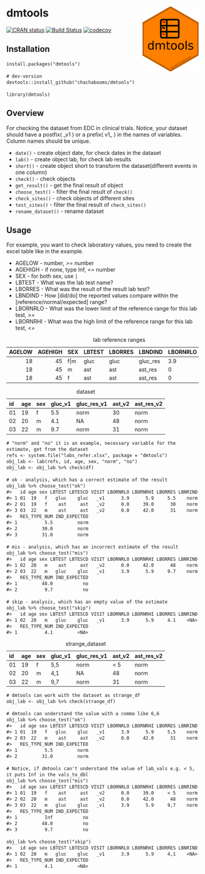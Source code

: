 dmtools <img src='man/figures/logo.png' align="right" height="170" />
=====================================================================

[![CRAN
status](https://www.r-pkg.org/badges/version/dmtools)](https://CRAN.R-project.org/package=dmtools)
[![Build
Status](https://travis-ci.com/chachabooms/dmtools.svg?token=pmH5ZxVz4xaZTjx5TDKs&branch=master)](https://travis-ci.com/chachabooms/dmtools)
[![codecov](https://codecov.io/gh/chachabooms/dmtools/branch/master/graph/badge.svg?token=AEKUFWUUXZ)](https://codecov.io/gh/chachabooms/dmtools)

Installation
------------

    install.packages("dmtools")

    # dev-version
    devtools::install_github("chachabooms/dmtools")

    library(dmtools)

Overview
--------

For checking the dataset from EDC in clinical trials. Notice, your
dataset should have a postfix( \_v1 ) or a prefix( v1\_ ) in the names
of variables. Column names should be unique.

-   `date()` - create object date, for check dates in the dataset
-   `lab()` - create object lab, for check lab results
-   `short()` - create object short to transform the dataset(different
    events in one column)
-   `check()` - check objects
-   `get_result()` - get the final result of object
-   `choose_test()` - filter the final result of `check()`
-   `check_sites()` - check objects of different sites
-   `test_sites()` - filter the final result of `check_sites()`
-   `rename_dataset()` - rename dataset

Usage
-----

For example, you want to check laboratory values, you need to create the
excel table like in the example.

-   AGELOW - number, &gt;= number
-   AGEHIGH - if none, type Inf, &lt;= number  
-   SEX - for both sex, use `|`
-   LBTEST - What was the lab test name?
-   LBORRES - What was the result of the result lab test?
-   LBNDIND - How \[did/do\] the reported values compare within the
    \[reference/normal/expected\] range?
-   LBORNRLO - What was the lower limit of the reference range for this
    lab test, &gt;=
-   LBORNRHI - What was the high limit of the reference range for this
    lab test, &lt;=

<table>
<caption>lab reference ranges</caption>
<thead>
<tr class="header">
<th style="text-align: right;">AGELOW</th>
<th style="text-align: right;">AGEHIGH</th>
<th style="text-align: left;">SEX</th>
<th style="text-align: left;">LBTEST</th>
<th style="text-align: left;">LBORRES</th>
<th style="text-align: left;">LBNDIND</th>
<th style="text-align: left;">LBORNRLO</th>
<th style="text-align: left;">LBORNRHI</th>
</tr>
</thead>
<tbody>
<tr class="odd">
<td style="text-align: right;">18</td>
<td style="text-align: right;">45</td>
<td style="text-align: left;">f|m</td>
<td style="text-align: left;">gluc</td>
<td style="text-align: left;">gluc</td>
<td style="text-align: left;">gluc_res</td>
<td style="text-align: left;">3.9</td>
<td style="text-align: left;">5.9</td>
</tr>
<tr class="even">
<td style="text-align: right;">18</td>
<td style="text-align: right;">45</td>
<td style="text-align: left;">m</td>
<td style="text-align: left;">ast</td>
<td style="text-align: left;">ast</td>
<td style="text-align: left;">ast_res</td>
<td style="text-align: left;">0</td>
<td style="text-align: left;">42</td>
</tr>
<tr class="odd">
<td style="text-align: right;">18</td>
<td style="text-align: right;">45</td>
<td style="text-align: left;">f</td>
<td style="text-align: left;">ast</td>
<td style="text-align: left;">ast</td>
<td style="text-align: left;">ast_res</td>
<td style="text-align: left;">0</td>
<td style="text-align: left;">39</td>
</tr>
</tbody>
</table>

<table>
<caption>dataset</caption>
<thead>
<tr class="header">
<th style="text-align: left;">id</th>
<th style="text-align: left;">age</th>
<th style="text-align: left;">sex</th>
<th style="text-align: left;">gluc_v1</th>
<th style="text-align: left;">gluc_res_v1</th>
<th style="text-align: left;">ast_v2</th>
<th style="text-align: left;">ast_res_v2</th>
</tr>
</thead>
<tbody>
<tr class="odd">
<td style="text-align: left;">01</td>
<td style="text-align: left;">19</td>
<td style="text-align: left;">f</td>
<td style="text-align: left;">5.5</td>
<td style="text-align: left;">norm</td>
<td style="text-align: left;">30</td>
<td style="text-align: left;">norm</td>
</tr>
<tr class="even">
<td style="text-align: left;">02</td>
<td style="text-align: left;">20</td>
<td style="text-align: left;">m</td>
<td style="text-align: left;">4.1</td>
<td style="text-align: left;">NA</td>
<td style="text-align: left;">48</td>
<td style="text-align: left;">norm</td>
</tr>
<tr class="odd">
<td style="text-align: left;">03</td>
<td style="text-align: left;">22</td>
<td style="text-align: left;">m</td>
<td style="text-align: left;">9.7</td>
<td style="text-align: left;">norm</td>
<td style="text-align: left;">31</td>
<td style="text-align: left;">norm</td>
</tr>
</tbody>
</table>

    # "norm" and "no" it is an example, necessary variable for the estimate, get from the dataset
    refs <- system.file("labs_refer.xlsx", package = "dmtools")
    obj_lab <- lab(refs, id, age, sex, "norm", "no")
    obj_lab <- obj_lab %>% check(df)

    # ok - analysis, which has a correct estimate of the result
    obj_lab %>% choose_test("ok")
    #>   id age sex LBTEST LBTESCD VISIT LBORNRLO LBORNRHI LBORRES LBNRIND
    #> 1 01  19   f   gluc    gluc   _v1      3.9      5.9     5.5    norm
    #> 2 01  19   f    ast     ast   _v2      0.0     39.0      30    norm
    #> 3 03  22   m    ast     ast   _v2      0.0     42.0      31    norm
    #>   RES_TYPE_NUM IND_EXPECTED
    #> 1          5.5         norm
    #> 2         30.0         norm
    #> 3         31.0         norm

    # mis - analysis, which has an incorrect estimate of the result
    obj_lab %>% choose_test("mis")
    #>   id age sex LBTEST LBTESCD VISIT LBORNRLO LBORNRHI LBORRES LBNRIND
    #> 1 02  20   m    ast     ast   _v2      0.0     42.0      48    norm
    #> 2 03  22   m   gluc    gluc   _v1      3.9      5.9     9.7    norm
    #>   RES_TYPE_NUM IND_EXPECTED
    #> 1         48.0           no
    #> 2          9.7           no

    # skip - analysis, which has an empty value of the estimate
    obj_lab %>% choose_test("skip")
    #>   id age sex LBTEST LBTESCD VISIT LBORNRLO LBORNRHI LBORRES LBNRIND
    #> 1 02  20   m   gluc    gluc   _v1      3.9      5.9     4.1    <NA>
    #>   RES_TYPE_NUM IND_EXPECTED
    #> 1          4.1         <NA>

<table>
<caption>strange_dataset</caption>
<thead>
<tr class="header">
<th style="text-align: left;">id</th>
<th style="text-align: left;">age</th>
<th style="text-align: left;">sex</th>
<th style="text-align: left;">gluc_v1</th>
<th style="text-align: left;">gluc_res_v1</th>
<th style="text-align: left;">ast_v2</th>
<th style="text-align: left;">ast_res_v2</th>
</tr>
</thead>
<tbody>
<tr class="odd">
<td style="text-align: left;">01</td>
<td style="text-align: left;">19</td>
<td style="text-align: left;">f</td>
<td style="text-align: left;">5,5</td>
<td style="text-align: left;">norm</td>
<td style="text-align: left;">&lt; 5</td>
<td style="text-align: left;">norm</td>
</tr>
<tr class="even">
<td style="text-align: left;">02</td>
<td style="text-align: left;">20</td>
<td style="text-align: left;">m</td>
<td style="text-align: left;">4,1</td>
<td style="text-align: left;">NA</td>
<td style="text-align: left;">48</td>
<td style="text-align: left;">norm</td>
</tr>
<tr class="odd">
<td style="text-align: left;">03</td>
<td style="text-align: left;">22</td>
<td style="text-align: left;">m</td>
<td style="text-align: left;">9,7</td>
<td style="text-align: left;">norm</td>
<td style="text-align: left;">31</td>
<td style="text-align: left;">norm</td>
</tr>
</tbody>
</table>

    # dmtools can work with the dataset as strange_df
    obj_lab <- obj_lab %>% check(strange_df)

    # dmtools can understand the value with a comma like 6,6 
    obj_lab %>% choose_test("ok")
    #>   id age sex LBTEST LBTESCD VISIT LBORNRLO LBORNRHI LBORRES LBNRIND
    #> 1 01  19   f   gluc    gluc   _v1      3.9      5.9     5,5    norm
    #> 2 03  22   m    ast     ast   _v2      0.0     42.0      31    norm
    #>   RES_TYPE_NUM IND_EXPECTED
    #> 1          5.5         norm
    #> 2         31.0         norm

    # Notice, if dmtools can't understand the value of lab_vals e.g. < 5, it puts Inf in the vals_to_dbl
    obj_lab %>% choose_test("mis")
    #>   id age sex LBTEST LBTESCD VISIT LBORNRLO LBORNRHI LBORRES LBNRIND
    #> 1 01  19   f    ast     ast   _v2      0.0     39.0     < 5    norm
    #> 2 02  20   m    ast     ast   _v2      0.0     42.0      48    norm
    #> 3 03  22   m   gluc    gluc   _v1      3.9      5.9     9,7    norm
    #>   RES_TYPE_NUM IND_EXPECTED
    #> 1          Inf           no
    #> 2         48.0           no
    #> 3          9.7           no

    obj_lab %>% choose_test("skip")
    #>   id age sex LBTEST LBTESCD VISIT LBORNRLO LBORNRHI LBORRES LBNRIND
    #> 1 02  20   m   gluc    gluc   _v1      3.9      5.9     4,1    <NA>
    #>   RES_TYPE_NUM IND_EXPECTED
    #> 1          4.1         <NA>
